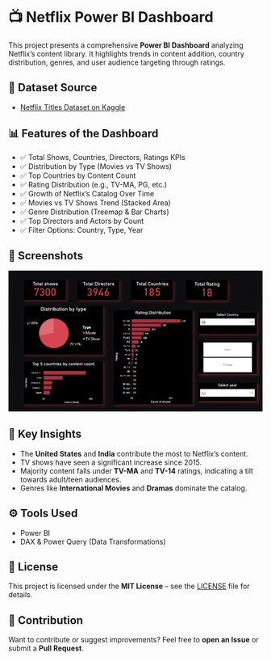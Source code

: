 # 📺 Netflix Power BI Dashboard

This project presents a comprehensive **Power BI Dashboard** analyzing Netflix’s content library. It highlights trends in content addition, country distribution, genres, and user audience targeting through ratings.

## 🔎 Dataset Source
- [Netflix Titles Dataset on Kaggle](https://www.kaggle.com/datasets/rufydaabdelhadi/netflix?select=netflix_titles.csv)

## 📊 Features of the Dashboard
- ✅ Total Shows, Countries, Directors, Ratings KPIs
- ✅ Distribution by Type (Movies vs TV Shows)
- ✅ Top Countries by Content Count
- ✅ Rating Distribution (e.g., TV-MA, PG, etc.)
- ✅ Growth of Netflix’s Catalog Over Time
- ✅ Movies vs TV Shows Trend (Stacked Area)
- ✅ Genre Distribution (Treemap & Bar Charts)
- ✅ Top Directors and Actors by Count
- ✅ Filter Options: Country, Type, Year

## 🎨 Screenshots
![Dashboard Overview](https://raw.githubusercontent.com/shrutiarya0301/Netflix-PowerBI-Dashboard/main/Images/Dashboard_overview.png)

## 🚀 Key Insights
- The **United States** and **India** contribute the most to Netflix’s content.
- TV shows have seen a significant increase since 2015.
- Majority content falls under **TV-MA** and **TV-14** ratings, indicating a tilt towards adult/teen audiences.
- Genres like **International Movies** and **Dramas** dominate the catalog.

## ⚙️ Tools Used
- Power BI
- DAX & Power Query (Data Transformations)

## 📄 License
This project is licensed under the **MIT License** – see the [LICENSE](LICENSE) file for details.

## 🙌 Contribution
Want to contribute or suggest improvements? Feel free to **open an Issue** or submit a **Pull Request**.


